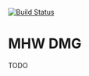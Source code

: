 [![Build Status](https://travis-ci.org/reireias/mhwdmg.svg?branch=master)](https://travis-ci.org/reireias/mhwdmg)
# MHW DMG

TODO
